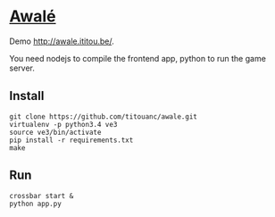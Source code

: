 # [Awalé](https://en.wikipedia.org/wiki/Oware)

Demo http://awale.ititou.be/.

You need nodejs to compile the frontend app, python to run the game server.

## Install

    git clone https://github.com/titouanc/awale.git
    virtualenv -p python3.4 ve3
    source ve3/bin/activate
    pip install -r requirements.txt
    make

## Run

    crossbar start &
    python app.py

